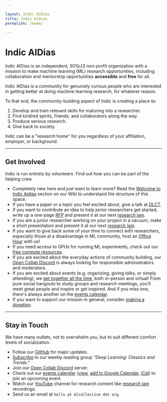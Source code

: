 ```yaml
---

layout: Indic AiDias
title: Indic AiDias
permalink: /home/

---
```


# Indic AIDias

Indic AIDias is an independent, 501(c)3 non-profit organization with a mission to make machine learning (ML) research opportunities, including collaboration and mentorship opportunities **accessible** and **free** for all.

Indic AIDias is a community for genuinely curious people who are interested in getting better at doing machine learning research, for whatever reason. 

To that end, the community-building aspect of Indic is creating a place to:
1. Develop and train relevant skills for maturing into a researcher.
2. Find kindred spirits, friends, and collaborators along the way.
3. Produce serious research.
4. Give back to society.

Indic can be a "research home" for you regardless of your affiliation, employer, or background.

---

## Get Involved

Indic is run entirely by volunteers. Find out how you can be part of the helping crew.

- Completely new here and just want to learn more? Read the [Welcome to Indic Aidias](/wiki/) section on our Wiki to understand the structure of this space.
- If you have a paper or a topic you feel excited about, give a talk at [DLCT](/dlct/).
- If you want to contribute an idea to help junior researchers get started, write up a one-page [RFP](/rfp/) and present it at our next [research jam](/events//#jam).
- If you are a junior researcher working on your project in a vacuum, make a short presentation and present it at our next [research jam](/events//#jam).
- If you want to give back some of your time to connect with researchers, especially those at a disadvantage in ML community, host an [Office Hour](/services//#mloh) with us!
- If you need access to GPUs for running ML experiments, check out our [free compute resources](https://mlcollective.org/wiki/ask-mlc-compute-assistance/).
- If you are excited about the everyday actions of community building, our [Open Collab Discord](https://discord.com/invite/nNJ4GBPZm9) is always looking for responsible administrators and moderators.
- If you are excited about events (e.g. organizing, giving talks, or simply attending), we [get together all the time](/events/), both in-person and virtual! From pure social hangouts to study groups and research meetings, you'll meet great people and inspire or get inspired. And if you miss one, there's always another on the [events calendar](https://calendar.google.com/calendar/u/0/embed?src=e4p5s7715ersqsoet6cq4509q0@group.calendar.google.com).
- If you want to support our mission in general, consider [making a donation](/donate/).

---

## Stay in Touch

We have many outlets, not to overwhelm you, but to suit different comfort levels of socialization.

- Follow our [GitHub](https://github.com/Indic-aiDias) for major updates.
- [Subscribe](https://groups.google.com/g/deep-learning-classics-trends) to our weekly reading group *"Deep Learning: Classics and Trends."*
- Join our [Open Collab Discord](https://discord.gg/nNJ4GBPZm9) server.
- Check out our [events calendar](https://calendar.google.com/calendar/u/0/embed?src=e4p5s7715ersqsoet6cq4509q0@group.calendar.google.com) ([view](https://calendar.google.com/calendar/u/0/embed?src=e4p5s7715ersqsoet6cq4509q0@group.calendar.google.com), [add to Google Calendar](https://calendar.google.com/calendar/u/0?cid=ZTRwNXM3NzE1ZXJzcXNvZXQ2Y3E0NTA5cTBAZ3JvdXAuY2FsZW5kYXIuZ29vZ2xlLmNvbQ), [iCal](https://calendar.google.com/calendar/ical/e4p5s7715ersqsoet6cq4509q0%40group.calendar.google.com/public/basic.ics)) to join an upcoming event.
- Watch our [YouTube](https://www.youtube.com/channel/UCp3a0vIbwtVGtMVIfIsKvCQ) channel for research content like [research jam](https://youtube.com/playlist?list=PLfeYlJzwvDN2rBulI6eiOifGH70PjRs6V) recordings.
- Send us an email at `hello at mlcollective dot org`.
